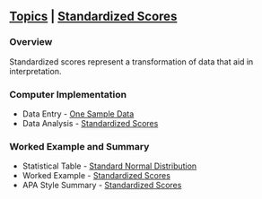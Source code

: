 ## [Topics](../Topics) | [Standardized Scores](../Topics/standardized.md)

### Overview

Standardized scores represent a transformation of data that aid in interpretation.

### Computer Implementation

- Data Entry - [One Sample Data](../jamovi/data-entry/onesampledata.md)
- Data Analysis - [Standardized Scores](../jamovi/data-analysis/standardized.md)

### Worked Example and Summary

- Statistical Table - [Standard Normal Distribution](../Calculations/statistical-tables/normal.md)
- Worked Example - [Standardized Scores](../Calculations/worked-examples/standardized.md)
- APA Style Summary - [Standardized Scores](../Summaries/summarized-examples/standardized.md)
